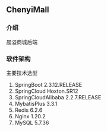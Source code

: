 ## ChenyiMall

### 介绍
晨溢商城后端

### 软件架构

主要技术选型
1. SpringBoot 2.3.12.RELEASE
2. SpringCloud Hoxton.SR12
3. SpringCloudAlibaba 2.2.7.RELEASE
4. MybatisPlus 3.3.1
5. Redis 6.2.6
6. Nginx 1.20.2
7. MySQL 5.7.36

